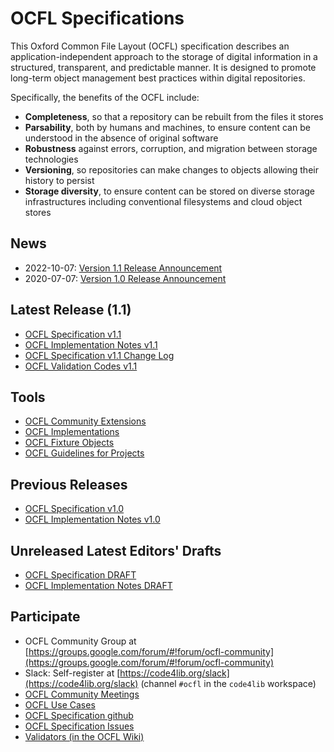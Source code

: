 # OCFL Specifications

This Oxford Common File Layout (OCFL) specification describes an application-independent approach to the storage of digital information in a structured, transparent, and predictable manner. It is designed to promote long-term object management best practices within digital repositories.

Specifically, the benefits of the OCFL include:
  * __Completeness__, so that a repository can be rebuilt from the files it stores
  * __Parsability__, both by humans and machines, to ensure content can be understood in the absence of original software
  * __Robustness__ against errors, corruption, and migration between storage technologies
  * __Versioning__, so repositories can make changes to objects allowing their history to persist
  * __Storage diversity__, to ensure content can be stored on diverse storage infrastructures including conventional filesystems and cloud object stores

## News
  * 2022-10-07: [Version 1.1 Release Announcement](/news/#version-11-of-the-oxford-common-file-layout-ocfl-released)
  * 2020-07-07: [Version 1.0 Release Announcement](/news/#version-10-of-the-oxford-common-file-layout-ocfl-released)

## Latest Release (1.1)

* [OCFL Specification v1.1](1.1/spec/)
* [OCFL Implementation Notes v1.1](1.1/implementation-notes/)
* [OCFL Specification v1.1 Change Log](1.1/spec/change-log.html)
* [OCFL Validation Codes v1.1](1.1/spec/validation-codes.html)

## Tools

* [OCFL Community Extensions](https://ocfl.github.io/extensions/)
* [OCFL Implementations](https://github.com/OCFL/spec/wiki/Implementations)
* [OCFL Fixture Objects](https://github.com/OCFL/fixtures)
* [OCFL Guidelines for Projects](/projects/)

## Previous Releases

* [OCFL Specification v1.0](1.0/spec/)
* [OCFL Implementation Notes v1.0](1.0/implementation-notes/)

## Unreleased Latest Editors' Drafts

  * [OCFL Specification DRAFT](draft/spec/)
  * [OCFL Implementation Notes DRAFT](draft/implementation-notes/)

## Participate

  * OCFL Community Group at [https://groups.google.com/forum/#!forum/ocfl-community](https://groups.google.com/forum/#!forum/ocfl-community)
  * Slack: Self-register at [https://code4lib.org/slack](https://code4lib.org/slack) (channel `#ocfl` in the `code4lib` workspace)
  * [OCFL Community Meetings](https://github.com/OCFL/spec/wiki/Community-Meetings)
  * [OCFL Use Cases](https://github.com/OCFL/Use-Cases/issues)
  * [OCFL Specification github](https://github.com/OCFL/spec)
  * [OCFL Specification Issues](https://github.com/OCFL/spec/issues)
  * [Validators (in the OCFL Wiki)](https://github.com/OCFL/spec/wiki/Implementations#validators)
